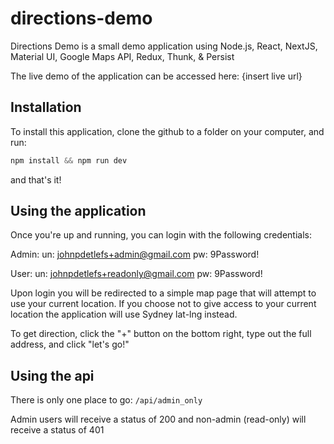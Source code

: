 # directions-demo

Directions Demo is a small demo application using Node.js, React, NextJS, Material UI, Google Maps API, Redux, Thunk, & Persist

The live demo of the application can be accessed here: {insert live url}

## Installation

To install this application, clone the github to a folder on your computer, and run:

```javascript
npm install && npm run dev
```

and that's it!

## Using the application

Once you're up and running, you can login with the following credentials:

Admin:
un: johnpdetlefs+admin@gmail.com
pw: 9Password!

User:
un: johnpdetlefs+readonly@gmail.com
pw: 9Password!

Upon login you will be redirected to a simple map page that will attempt to use your current location. If you choose not to give access to your current location the application will use Sydney lat-lng instead.

To get direction, click the "+" button on the bottom right, type out the full address, and click "let's go!"

## Using the api

There is only one place to go: `/api/admin_only`

Admin users will receive a status of 200 and non-admin (read-only) will receive a status of 401
